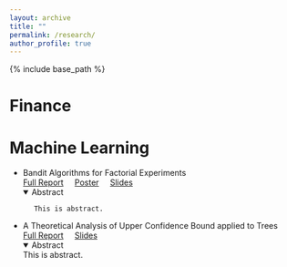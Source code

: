 ```yaml
---
layout: archive
title: ""
permalink: /research/
author_profile: true
---
```


{% include base_path %}

# Finance

<!--   <div style="background-color:#D3D3D3;padding:20px;"> -->
# Machine Learning

* Bandit Algorithms for Factorial Experiments  
  [Full Report](https://yutongyan.xyz/files/bandits_for_factorial_report.pdf) &nbsp;&nbsp;&nbsp; [Poster](https://yutongyan.xyz/files/bandits_for_factorial_poster.pdf) &nbsp;&nbsp;&nbsp;  [Slides](https://yutongyan.xyz/files/bandits_for_factorial_slides.pdf)
  <details open>
    <summary>Abstract</summary>
<!--     <div class="language-plaintext highlighter-rouge"> -->
          This is abstract.   
<!--     </div> -->
  </details>

* A Theoretical Analysis of Upper Confidence Bound applied to Trees  
  [Full Report](https://yutongyan.xyz/files/) &nbsp;&nbsp;&nbsp; [Slides](https://yutongyan.xyz/files/)  
  <details open>
    <summary>Abstract</summary>
          This is abstract.   
  </details>
  


<!--
{% for post in site.writing-sample reversed %}
  {% include archive-single.html %}
{% endfor %}
-->
